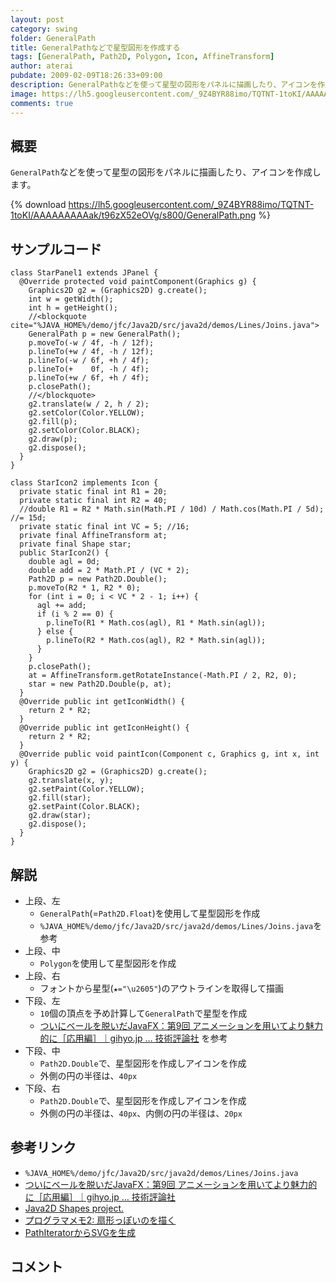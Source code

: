 ```yaml
---
layout: post
category: swing
folder: GeneralPath
title: GeneralPathなどで星型図形を作成する
tags: [GeneralPath, Path2D, Polygon, Icon, AffineTransform]
author: aterai
pubdate: 2009-02-09T18:26:33+09:00
description: GeneralPathなどを使って星型の図形をパネルに描画したり、アイコンを作成します。
image: https://lh5.googleusercontent.com/_9Z4BYR88imo/TQTNT-1toKI/AAAAAAAAAak/t96zX52eOVg/s800/GeneralPath.png
comments: true
---
```

## 概要
`GeneralPath`などを使って星型の図形をパネルに描画したり、アイコンを作成します。

{% download https://lh5.googleusercontent.com/_9Z4BYR88imo/TQTNT-1toKI/AAAAAAAAAak/t96zX52eOVg/s800/GeneralPath.png %}

## サンプルコード
<pre class="prettyprint"><code>class StarPanel1 extends JPanel {
  @Override protected void paintComponent(Graphics g) {
    Graphics2D g2 = (Graphics2D) g.create();
    int w = getWidth();
    int h = getHeight();
    //&lt;blockquote cite="%JAVA_HOME%/demo/jfc/Java2D/src/java2d/demos/Lines/Joins.java"&gt;
    GeneralPath p = new GeneralPath();
    p.moveTo(-w / 4f, -h / 12f);
    p.lineTo(+w / 4f, -h / 12f);
    p.lineTo(-w / 6f, +h / 4f);
    p.lineTo(+    0f, -h / 4f);
    p.lineTo(+w / 6f, +h / 4f);
    p.closePath();
    //&lt;/blockquote&gt;
    g2.translate(w / 2, h / 2);
    g2.setColor(Color.YELLOW);
    g2.fill(p);
    g2.setColor(Color.BLACK);
    g2.draw(p);
    g2.dispose();
  }
}
</code></pre>

<pre class="prettyprint"><code>class StarIcon2 implements Icon {
  private static final int R1 = 20;
  private static final int R2 = 40;
  //double R1 = R2 * Math.sin(Math.PI / 10d) / Math.cos(Math.PI / 5d); //= 15d;
  private static final int VC = 5; //16;
  private final AffineTransform at;
  private final Shape star;
  public StarIcon2() {
    double agl = 0d;
    double add = 2 * Math.PI / (VC * 2);
    Path2D p = new Path2D.Double();
    p.moveTo(R2 * 1, R2 * 0);
    for (int i = 0; i &lt; VC * 2 - 1; i++) {
      agl += add;
      if (i % 2 == 0) {
        p.lineTo(R1 * Math.cos(agl), R1 * Math.sin(agl));
      } else {
        p.lineTo(R2 * Math.cos(agl), R2 * Math.sin(agl));
      }
    }
    p.closePath();
    at = AffineTransform.getRotateInstance(-Math.PI / 2, R2, 0);
    star = new Path2D.Double(p, at);
  }
  @Override public int getIconWidth() {
    return 2 * R2;
  }
  @Override public int getIconHeight() {
    return 2 * R2;
  }
  @Override public void paintIcon(Component c, Graphics g, int x, int y) {
    Graphics2D g2 = (Graphics2D) g.create();
    g2.translate(x, y);
    g2.setPaint(Color.YELLOW);
    g2.fill(star);
    g2.setPaint(Color.BLACK);
    g2.draw(star);
    g2.dispose();
  }
}
</code></pre>

## 解説
- 上段、左
    - `GeneralPath`(=`Path2D.Float`)を使用して星型図形を作成
    - `%JAVA_HOME%/demo/jfc/Java2D/src/java2d/demos/Lines/Joins.java`を参考
- 上段、中
    - `Polygon`を使用して星型図形を作成
- 上段、右
    - フォントから星型(`★="\u2605"`)のアウトラインを取得して描画
- 下段、左
    - `10`個の頂点を予め計算して`GeneralPath`で星型を作成
    - [ついにベールを脱いだJavaFX：第9回 アニメーションを用いてより魅力的に［応用編］｜gihyo.jp … 技術評論社](http://gihyo.jp/dev/serial/01/javafx/0009?page=2) を参考
- 下段、中
    - `Path2D.Double`で、星型図形を作成しアイコンを作成
    - 外側の円の半径は、`40px`
- 下段、右
    - `Path2D.Double`で、星型図形を作成しアイコンを作成
    - 外側の円の半径は、`40px`、内側の円の半径は、`20px`

<!-- dummy comment line for breaking list -->

## 参考リンク
- `%JAVA_HOME%/demo/jfc/Java2D/src/java2d/demos/Lines/Joins.java`
- [ついにベールを脱いだJavaFX：第9回 アニメーションを用いてより魅力的に［応用編］｜gihyo.jp … 技術評論社](http://gihyo.jp/dev/serial/01/javafx/0009?page=2)
- [Java2D Shapes project.](http://java-sl.com/shapes.html)
- [プログラマメモ2: 扇形っぽいのを描く](http://programamemo2.blogspot.com/2008/12/java.html)
- [PathIteratorからSVGを生成](http://ateraimemo.com/Swing/PathIterator.html)

<!-- dummy comment line for breaking list -->

## コメント
